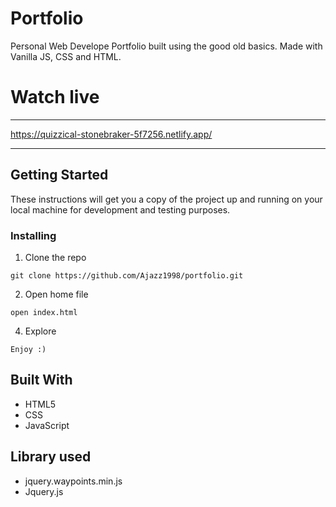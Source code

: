 
# Portfolio

Personal Web Develope Portfolio built using the good old basics. Made with Vanilla JS, CSS and HTML.

# Watch live

-----
https://quizzical-stonebraker-5f7256.netlify.app/

-----

## Getting Started

These instructions will get you a copy of the project up and running on your local machine for development and testing purposes.

### Installing

1. Clone the repo

```
git clone https://github.com/Ajazz1998/portfolio.git
```

2. Open home file

```
open index.html
```

4. Explore

```
Enjoy :)
```

## Built With

* HTML5
* CSS
* JavaScript


## Library used

* jquery.waypoints.min.js
* Jquery.js

